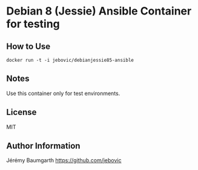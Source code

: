 Debian 8 (Jessie) Ansible Container for testing
===============================================

How to Use
----------

```
docker run -t -i jebovic/debianjessie85-ansible
```

Notes
-----

Use this container only for test environments.

License
-------

MIT

Author Information
------------------

Jérémy Baumgarth https://github.com/jebovic
